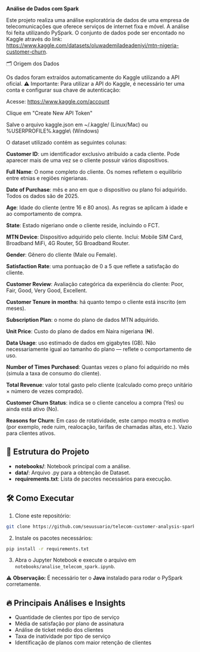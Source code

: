 **Análise de Dados com Spark**

Este projeto realiza uma análise exploratória de dados de uma empresa de telecomunicações que oferece serviços de internet fixa e móvel. A análise foi feita utilizando PySpark. 
O conjunto de dados pode ser encontado no Kaggle através do link: https://www.kaggle.com/datasets/oluwademiladeadeniyi/mtn-nigeria-customer-churn.

🗂️ Origem dos Dados

Os dados foram extraídos automaticamente do Kaggle utilizando a API oficial.
⚠️ Importante: Para utilizar a API do Kaggle, é necessário ter uma conta e configurar sua chave de autenticação:

Acesse: https://www.kaggle.com/account

Clique em "Create New API Token"

Salve o arquivo kaggle.json em ~/.kaggle/ (Linux/Mac) ou %USERPROFILE%\.kaggle\ (Windows)

O dataset utilizado contém as seguintes colunas: 

**Customer ID**: um identificador exclusivo atribuído a cada cliente. Pode aparecer mais de uma vez se o cliente possuir vários dispositivos.

**Full Name**: O nome completo do cliente. Os nomes refletem o equilíbrio entre etnias e regiões nigerianas.

**Date of Purchase**: mês e ano em que o dispositivo ou plano foi adquirido. Todos os dados são de 2025.

**Age**: Idade do cliente (entre 16 e 80 anos). As regras se aplicam à idade e ao comportamento de compra.

**State**: Estado nigeriano onde o cliente reside, incluindo o FCT.

**MTN Device**: Dispositivo adquirido pelo cliente. Inclui: Mobile SIM Card, Broadband MiFi, 4G Router, 5G Broadband Router.

**Gender**: Gênero do cliente (Male ou Female).

**Satisfaction Rate**: uma pontuação de 0 a 5 que reflete a satisfação do cliente.

**Customer Review**: Avaliação categórica da experiência do cliente: Poor, Fair, Good, Very Good, Excellent.

**Customer Tenure in months**: há quanto tempo o cliente está inscrito (em meses).

**Subscription Plan**: o nome do plano de dados MTN adquirido.

**Unit Price**: Custo do plano de dados em Naira nigeriana (₦).

**Data Usage**: uso estimado de dados em gigabytes (GB). Não necessariamente igual ao tamanho do plano — reflete o comportamento de uso.

**Number of Times Purchased**: Quantas vezes o plano foi adquirido no mês (simula a taxa de consumo do cliente).

**Total Revenue**: valor total gasto pelo cliente (calculado como preço unitário × número de vezes comprado).

**Customer Churn Status**: indica se o cliente cancelou a compra (Yes) ou ainda está ativo (No).

**Reasons for Churn**: Em caso de rotatividade, este campo mostra o motivo (por exemplo, rede ruim, realocação, tarifas de chamadas altas, etc.). Vazio para clientes ativos.



## 📂 Estrutura do Projeto

* **notebooks/**: Notebook principal com a análise.
* **data/**: Arquivo .py para a obtenção de Dataset.
* **requirements.txt**: Lista de pacotes necessários para execução.


## 🛠️ Como Executar

1. Clone este repositório:

```bash
git clone https://github.com/seuusuario/telecom-customer-analysis-spark.git
```

2. Instale os pacotes necessários:

```bash
pip install -r requirements.txt
```

3. Abra o Jupyter Notebook e execute o arquivo em `notebooks/analise_telecom_spark.ipynb`.

⚠️ **Observação:** É necessário ter o **Java** instalado para rodar o PySpark corretamente.

## 🔥 Principais Análises e Insights

* Quantidade de clientes por tipo de serviço
* Média de satisfação por plano de assinatura
* Análise de ticket médio dos clientes
* Taxa de inatividade por tipo de serviço
* Identificação de planos com maior retenção de clientes
